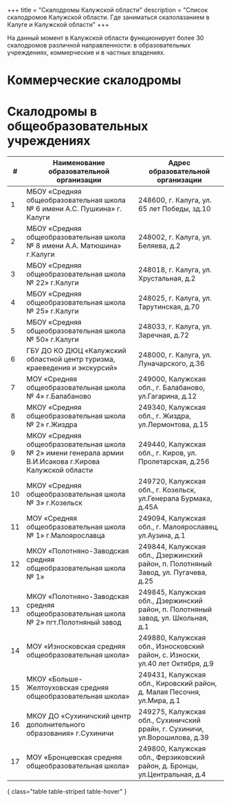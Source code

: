 +++
title = "Скалодромы Калужской области"
description = "Список скалодромов Калужской области. Где заниматься скалолазанием в Калуге и Калужской области"
+++

На данный момент в Калужской области функционирует более 30 скалодромов различной направленности: в образовательных учреждениях, коммерческие и в частных владениях.

# Коммерческие скалодромы

# Скалодромы в общеобразовательных учреждениях

|     #     	|     Наименование образовательной организации                                                                      	|     Адрес образовательной организации                                                         	|
|--------------	|---------------------------------------------------------------------------------------------------------------------	|------------------------------------------------------------------------------------------------	|
|     1       	|     МБОУ «Средняя общеобразовательная школа № 6 имени А.С. Пушкина» г. Калуги                                     	|     248600, г. Калуга, ул. 65 лет Победы, зд.10                                               	|
|     2       	|     МБОУ «Средняя общеобразовательная школа № 8 имени А.А. Матюшина» г.Калуги                                     	|     248002, г. Калуга, ул. Беляева, д.2                                                       	|
|     3       	|     МБОУ «Средняя общеобразовательная школа № 22» г.Калуги                                                        	|     248018, г. Калуга, ул. Хрустальная, д.2                                                   	|
|     4       	|     МБОУ «Средняя общеобразовательная школа № 25» г.Калуги                                                        	|     248025, г. Калуга, ул. Тарутинская, д.70                                                   	|
|     5       	|     МБОУ «Средняя общеобразовательная школа № 50» г.Калуги                                                        	|     248033, г. Калуга, ул. Заречная, д.72                                                     	|
|     6      	|     ГБУ ДО КО ДЮЦ «Калужский областной центр туризма, краеведения и экскурсий»                                    	|     248000, г. Калуга, ул. Луначарского, д.36                                                  	|
|     7      	|     МОУ «Средняя общеобразовательная школа № 4» г.Балабаново                                                      	|     249000,   Калужская обл., г. Балабаново, ул.Гагарина, д.12                                  	|
|     8      	|     МКОУ «Средняя общеобразовательная школа № 2» г.Жиздра                                                         	|     249340,   Калужская обл., г. Жиздра, ул.Лермонтова, д.15                                    	|
|     9       	|     МКОУ «Средняя общеобразовательная школа № 2» имени генерала армии В.И.Исакова г.Кирова Калужской области      	|     249440,   Калужская обл., г. Киров, ул. Пролетарская, д.256                               	|
|     10       	|     МКОУ «Средняя общеобразовательная школа № 3» г.Козельск                                                       	|     249720,   Калужская обл., г. Козельск, ул.Генерала Бурмака, д.45А                           	|
|     11      	|     МОУ «Средняя общеобразовательная школа № 1» г.Малоярославца                                                   	|     249094,   Калужская обл., г. Малоярославец, ул.Аузина, д.1                                  	|
|     12       	|     МКОУ «Полотняно-Заводская средняя общеобразовательная школа № 1»                                              	|     249844,   Калужская обл., Дзержинский район, п. Полотняный Завод, ул. Пугачева, д.25      	|
|     13       	|     МКОУ «Полотняно-Заводская средняя общеобразовательная школа № 2» пгт.Полотняный завод                         	|     249845,   Калужская обл., Дзержинский район, п. Полотняный завод, ул. Школьная, д.1       	|
|     14      	|     МОУ «Износковская средняя общеобразовательная школа»                                                          	|     249880,   Калужская обл., Износковский район, с. Износки, ул.40 лет Октября, д.9            	|
|     15       	|     МКОУ «Больше-Желтоуховская средняя общеобразовательная школа»                                                 	|     249431,   Калужская обл., Кировский район, д. Малая Песочня, ул.Мира, д.1                    	|
|     16       	|     МКОУ ДО «Сухиничский центр дополнительного образования» г.Сухиничи                                            	|     249275,   Калужская обл., Сухиничский ррайн, г. Сухиничи, ул.Ворошилова, д.39                	|
|     17      	|     МОУ «Бронцевская средняя общеобразовательная школа»                                                           	|     249800,   Калужская обл., Ферзиковский район, д. Бронцы, ул.Центральная, д.4                	|
{ class="table table-striped table-hover" }
